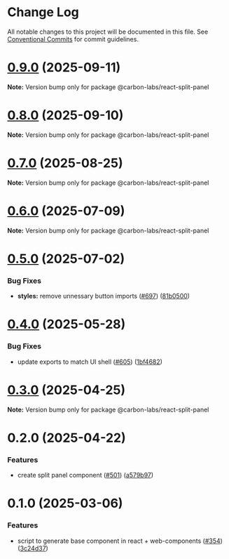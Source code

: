 # Change Log

All notable changes to this project will be documented in this file.
See [Conventional Commits](https://conventionalcommits.org) for commit guidelines.

# [0.9.0](https://github.com/carbon-design-system/carbon-labs/compare/@carbon-labs/react-split-panel@0.8.0...@carbon-labs/react-split-panel@0.9.0) (2025-09-11)

**Note:** Version bump only for package @carbon-labs/react-split-panel





# [0.8.0](https://github.com/carbon-design-system/carbon-labs/compare/@carbon-labs/react-split-panel@0.7.0...@carbon-labs/react-split-panel@0.8.0) (2025-09-10)

**Note:** Version bump only for package @carbon-labs/react-split-panel





# [0.7.0](https://github.com/carbon-design-system/carbon-labs/compare/@carbon-labs/react-split-panel@0.6.0...@carbon-labs/react-split-panel@0.7.0) (2025-08-25)

**Note:** Version bump only for package @carbon-labs/react-split-panel





# [0.6.0](https://github.com/carbon-design-system/carbon-labs/compare/@carbon-labs/react-split-panel@0.5.0...@carbon-labs/react-split-panel@0.6.0) (2025-07-09)

**Note:** Version bump only for package @carbon-labs/react-split-panel





# [0.5.0](https://github.com/carbon-design-system/carbon-labs/compare/@carbon-labs/react-split-panel@0.4.0...@carbon-labs/react-split-panel@0.5.0) (2025-07-02)


### Bug Fixes

* **styles:** remove unnessary button imports ([#697](https://github.com/carbon-design-system/carbon-labs/issues/697)) ([81b0500](https://github.com/carbon-design-system/carbon-labs/commit/81b050009c61dbc635c22f3457719566282d06e9))





# [0.4.0](https://github.com/carbon-design-system/carbon-labs/compare/@carbon-labs/react-split-panel@0.3.0...@carbon-labs/react-split-panel@0.4.0) (2025-05-28)


### Bug Fixes

* update exports to match UI shell ([#605](https://github.com/carbon-design-system/carbon-labs/issues/605)) ([1bf4682](https://github.com/carbon-design-system/carbon-labs/commit/1bf46822620b44cc1ad9ce58913bf26e9c3a2ca1))





# [0.3.0](https://github.com/carbon-design-system/carbon-labs/compare/@carbon-labs/react-split-panel@0.2.0...@carbon-labs/react-split-panel@0.3.0) (2025-04-25)

**Note:** Version bump only for package @carbon-labs/react-split-panel





# 0.2.0 (2025-04-22)


### Features

* create split panel component ([#501](https://github.com/carbon-design-system/carbon-labs/issues/501)) ([a579b97](https://github.com/carbon-design-system/carbon-labs/commit/a579b978a085b38f4d2f7ea4b853a29e022632b0))





# 0.1.0 (2025-03-06)


### Features

* script to generate base component in react + web-components ([#354](https://github.com/carbon-design-system/carbon-labs/issues/354)) ([3c24d37](https://github.com/carbon-design-system/carbon-labs/commit/3c24d375f2b8773f7c4dd704197ae6267d919685))
